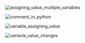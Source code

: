 
![assigning_value_multiple_variables](https://user-images.githubusercontent.com/82834644/116386728-e9a5f080-a7ce-11eb-8873-dae361550c08.PNG)

![comment_in_python](https://user-images.githubusercontent.com/82834644/116386940-22de6080-a7cf-11eb-80d0-598eb9f02fff.PNG)

![variable_assigning_value](https://user-images.githubusercontent.com/82834644/116387070-46091000-a7cf-11eb-8f26-9fbbf37ace0a.PNG)

![variavle_value_changes](https://user-images.githubusercontent.com/82834644/116387093-4d301e00-a7cf-11eb-9a75-7f781510c70e.PNG)
